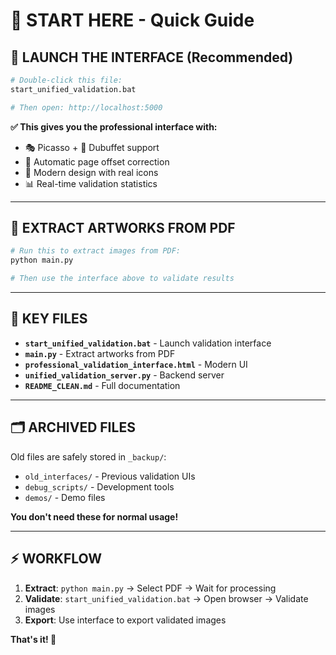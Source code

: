 # 🎯 **START HERE - Quick Guide**

## 🚀 **LAUNCH THE INTERFACE** (Recommended)

```bash
# Double-click this file:
start_unified_validation.bat

# Then open: http://localhost:5000
```

**✅ This gives you the professional interface with:**
- 🎭 Picasso + 🎨 Dubuffet support
- 🔧 Automatic page offset correction  
- 🎨 Modern design with real icons
- 📊 Real-time validation statistics

---

## 🔧 **EXTRACT ARTWORKS FROM PDF**

```bash
# Run this to extract images from PDF:
python main.py

# Then use the interface above to validate results
```

---

## 📁 **KEY FILES**

- **`start_unified_validation.bat`** - Launch validation interface
- **`main.py`** - Extract artworks from PDF
- **`professional_validation_interface.html`** - Modern UI
- **`unified_validation_server.py`** - Backend server
- **`README_CLEAN.md`** - Full documentation

---

## 🗂️ **ARCHIVED FILES**

Old files are safely stored in `_backup/`:
- `old_interfaces/` - Previous validation UIs
- `debug_scripts/` - Development tools
- `demos/` - Demo files

**You don't need these for normal usage!**

---

## ⚡ **WORKFLOW**

1. **Extract**: `python main.py` → Select PDF → Wait for processing
2. **Validate**: `start_unified_validation.bat` → Open browser → Validate images
3. **Export**: Use interface to export validated images

**That's it! 🎉**
